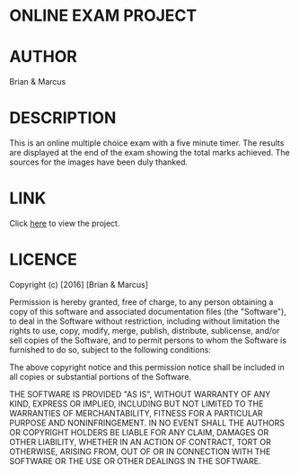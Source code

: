 # ONLINE EXAM PROJECT
# AUTHOR
Brian & Marcus
# DESCRIPTION
This is an online multiple choice exam with a five minute timer. 
The results are displayed at the end of the exam showing the total marks achieved.
The sources for the images have been duly thanked.
# LINK
Click [here](https://brianqeep.github.io/online-exam/) to view the project.
# LICENCE
Copyright (c) [2016] [Brian & Marcus]

Permission is hereby granted, free of charge, to any person obtaining a copy
of this software and associated documentation files (the "Software"), to deal
in the Software without restriction, including without limitation the rights
to use, copy, modify, merge, publish, distribute, sublicense, and/or sell
copies of the Software, and to permit persons to whom the Software is
furnished to do so, subject to the following conditions:

The above copyright notice and this permission notice shall be included in all
copies or substantial portions of the Software.

THE SOFTWARE IS PROVIDED "AS IS", WITHOUT WARRANTY OF ANY KIND, EXPRESS OR
IMPLIED, INCLUDING BUT NOT LIMITED TO THE WARRANTIES OF MERCHANTABILITY,
FITNESS FOR A PARTICULAR PURPOSE AND NONINFRINGEMENT. IN NO EVENT SHALL THE
AUTHORS OR COPYRIGHT HOLDERS BE LIABLE FOR ANY CLAIM, DAMAGES OR OTHER
LIABILITY, WHETHER IN AN ACTION OF CONTRACT, TORT OR OTHERWISE, ARISING FROM,
OUT OF OR IN CONNECTION WITH THE SOFTWARE OR THE USE OR OTHER DEALINGS IN THE
SOFTWARE.
